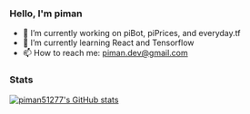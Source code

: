 ### Hello, I'm piman

- 🔭 I’m currently working on piBot, piPrices, and everyday.tf
- 🌱 I’m currently learning React and Tensorflow
- 📫 How to reach me: piman.dev@gmail.com

### Stats
[![piman51277's GitHub stats](https://github-readme-stats.vercel.app/api/top-langs/?username=piman51277&count_private=true&layout=compact)](https://github.com/anuraghazra/github-readme-stats)
